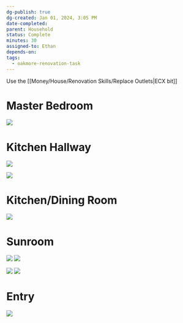```yaml
---
dg-publish: true
dg-created: Jan 01, 2024, 3:05 PM
date-completed:
parent: Household
status: Complete
minutes: 30
assigned-to: Ethan
depends-on:
tags:
  - oakmore-renovation-task
---
```


Use the [[Money/House/Renovation Skills/Replace Outlets\|ECX bit]]

# Master Bedroom

![](https://lh3.googleusercontent.com/pw/ABLVV86ZAoDxdIguv4x67hPslC6baq3ViAI5QviiWQhVLAYsF2FFHuaxTC8KRiZBCtxKM-_FezxH0j_Hnstm-aPWSjZi94t_e1WLkESGd91i7BxLh2UQIO28Lx_5qNuvl-O7AsT7WyvTpDKAW0uAq7pb8jQ3ig=w1254-h705-s-no-gm?authuser=0)

# Kitchen Hallway

![](https://lh3.googleusercontent.com/pw/ABLVV86u4FZmSacVat84B1xJ-VKuMaSLnYAggUxN7GIRjQcI2N3tNi-V-I_DmMde6yYbyJPWs2pG842z1OtYkLJRt8EBBJijvCRvG7zfzCyzDLoXmTbDdE5n_4EM7Uv0MqUIVBaBemkOkLkEMf0pQQpW2rHT8A=w1254-h705-s-no-gm?authuser=0)

![](https://lh3.googleusercontent.com/pw/ABLVV85PVwM56CcpPOcsrV6mJsUEBTokKUplmVtCmIjwPGLNkPVa4N_sniGvrMTYPJq8KoVaE1V7f_8YAmFdxh7tPG9coIDFUhh-G3kZly0Ne0z0HTKGha_i5qAXiEo-Nwv_tMZsif-JAuhSg-QDMPa5ca2dLQ=w1254-h705-s-no-gm?authuser=0)
# Kitchen/Dining Room

![](https://lh3.googleusercontent.com/pw/ABLVV86hq9qCpqgjAeu3gWES9zAr9-seunTb3iQ3P6T49pfn_wWEJRWtfzLvPxk9WB3_65953JemZ8za9EhrZu9EhNwqt3gZ-ujlMdBRA_hkaXGkleXwpOvCgr9UDK66q2fKrfu9GQJQQG6MQ4DYSsDCmkA_sg=w1254-h705-s-no-gm?authuser=0)


# Sunroom

![](https://lh3.googleusercontent.com/pw/ABLVV84PACf-Ts7DWJTn2RsU2aG9jP_8i80foSEIKdH5U3nyK5LTpNHZKouEXlgkyHO4NhT5L4QJd_KKP7Hi1TO9RR662xzbm6T88cG1_d_n3inOodlGHgf9snCdrdh2ilA7f3Cx8Z4uox_0hCiI2jT3cyljeA=w1254-h705-s-no-gm?authuser=0)
![](https://lh3.googleusercontent.com/pw/ABLVV85Evgc6fzINOftvKRSmfddX0q63I-Qefqhy7d2Y4L5ZFwnzeEq3XuryY5f_XeTxfN64WlhXq9BDuLI57_NIWTZ4wDQULvWX5vOMBIVrOw8HoMdYPrlkYWVnS1p58dKNTooTfIV9pUxDA_3-RBEPLlZ22Q=w1254-h705-s-no-gm?authuser=0)

![](https://lh3.googleusercontent.com/pw/ABLVV84t13Gmo13J-ldvHsbtht8Q01OnVRUAOSxDZSKNwGU6zFSqnEiJtcP7oqrWOIFcM2_MK7ZqnNDVgGy46dkLIOY80I-IJ8221IO1l-0YK6jYPpaVPS_lOmxAK10mWsTyGgqKs1UVI018fGD9H2RsOyuoqw=w1254-h705-s-no-gm?authuser=0)
![](https://lh3.googleusercontent.com/pw/ABLVV86ZtyEuUQLsJo-9DwHa1ayy_DHwsyTOaFu8agFbkok9CfRaRdwc1LUSrCspn3FcuH_sajgrYxZ1z1ndBeusv2Hr_djRWaK9O-0DvCf6sNsqgfzf1li739xBISRQkZEKIxb7gCZ1oLNr1mdMFN--bMy6Yg=w1254-h705-s-no-gm?authuser=0)

# Entry

![](https://lh3.googleusercontent.com/pw/ABLVV845PYLVNRCXo5ihB9BGjsFxiexevYhzsR8KfRes8JXzzAFo-uaoHSk_isiEblUK9gixqxiZEPispgife2Mt7hKNSjznb2bS6XfKLrKrTc-l74fxZfmqI0vuj_J7l2_rZKn_eY4JBNUa6Z16pxx41oJoUw=w1254-h705-s-no-gm?authuser=1)